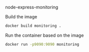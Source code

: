 node-express-monitoring

Build the image

```bash
docker build monitoring .
```

Run the container based on the image

```bash
docker run -p9090:9090 monitoring
```